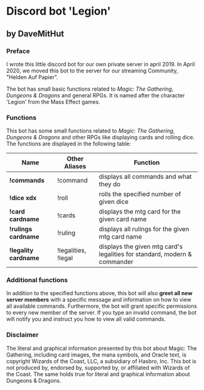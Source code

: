 # Discord bot 'Legion'
## by DaveMitHut

### Preface
I wrote this little discord bot for our own private server in april 2019.
In April 2020, we moved this bot to the server for our streaming Community,
"Helden Auf Papier".

The bot has small basic functions related to *Magic: The Gathering*, *Dungeons
& Dragons* and general RPGs. It is named after the character 'Legion' from the
Mass Effect games.

### Functions
This bot has some small functions related to *Magic: The Gathering*,
*Dungeons & Dragons* and other RPGs like displaying cards and rolling dice. The
functions are displayed in the following table:

**Name** | **Other Aliases** | **Function**
---- | ----- | --------
**!commands** | !command | displays all commands and what they do
**!dice xdx** | !roll | rolls the specified number of given dice
**!card cardname** | !cards | displays the mtg card for the given card name
**!rulings cardname** | !ruling | displays all rulings for the given mtg card name
**!legality cardname** | !legalities, !legal | displays the given mtg card's legalities for standard, modern & commander

### Additional functions
In addition to the specified functions above, this bot will also **greet all new
server members** with a specific message and information on how to view all available
commands. Furthermore, the bot will grant specific permissions to every new member of
the server. If you type an invalid command, the bot will notify you and instruct you
how to view all valid commands.

### Disclaimer
The literal and graphical information presented by this bot about Magic: The Gathering,
including card images, the mana symbols, and Oracle text, is copyright Wizards of the Coast,
LLC, a subsidiary of Hasbro, Inc. This bot is not produced by, endorsed by, supported by,
or affiliated with Wizards of the Coast. The same holds true for literal and graphical
information about Dungeons & Dragons.
